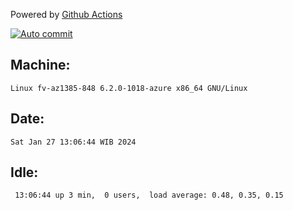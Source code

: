 Powered by [Github Actions](https://github.com/features/actions)

[![Auto commit](https://github.com/hiage/workstation/workflows/Auto%20commit/badge.svg)](https://github.com/hiage/workstation/actions?query=workflow%3A%22Auto+commit%22)

## Machine:
```
Linux fv-az1385-848 6.2.0-1018-azure x86_64 GNU/Linux
```
## Date:
```
Sat Jan 27 13:06:44 WIB 2024
```
## Idle:
```
 13:06:44 up 3 min,  0 users,  load average: 0.48, 0.35, 0.15
```
